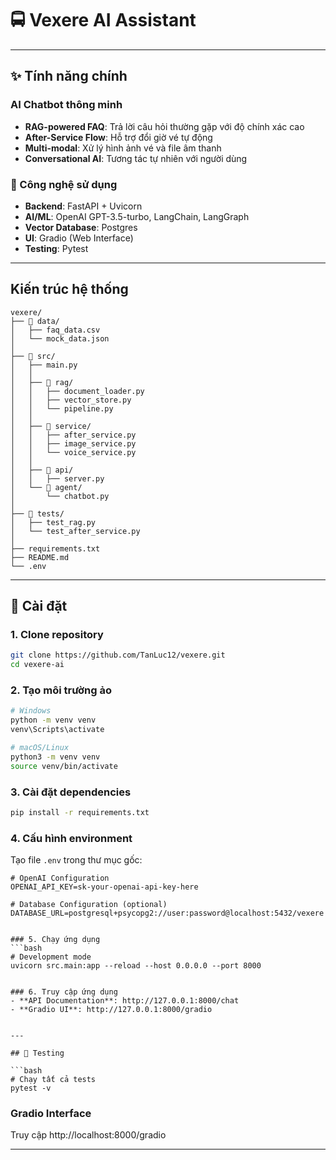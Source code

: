 # 🚍 Vexere AI Assistant

---

## ✨ Tính năng chính

### AI Chatbot thông minh
- **RAG-powered FAQ**: Trả lời câu hỏi thường gặp với độ chính xác cao
- **After-Service Flow**: Hỗ trợ đổi giờ vé tự động
- **Multi-modal**: Xử lý hình ảnh vé và file âm thanh
- **Conversational AI**: Tương tác tự nhiên với người dùng

### 🔧 Công nghệ sử dụng
- **Backend**: FastAPI + Uvicorn
- **AI/ML**: OpenAI GPT-3.5-turbo, LangChain, LangGraph
- **Vector Database**: Postgres
- **UI**: Gradio (Web Interface)
- **Testing**: Pytest

---

## Kiến trúc hệ thống

```
vexere/
├── 📁 data/                    
│   ├── faq_data.csv          
│   └── mock_data.json         
│
├── 📁 src/                     
│   ├── main.py                
│   │
│   ├── 📁 rag/               
│   │   ├── document_loader.py 
│   │   ├── vector_store.py    
│   │   └── pipeline.py        
│   │
│   ├── 📁 service/           
│   │   ├── after_service.py   
│   │   ├── image_service.py   
│   │   └── voice_service.py   
│   │
│   ├── 📁 api/                
│   │   ├── server.py         
│   └── 📁 agent/              
│       └── chatbot.py         
│
├── 📁 tests/                   
│   ├── test_rag.py
│   └── test_after_service.py
│
├── requirements.txt            
├── README.md                  
└── .env                        
```

---

## 🚀 Cài đặt

### 1. Clone repository
```bash
git clone https://github.com/TanLuc12/vexere.git
cd vexere-ai
```

### 2. Tạo môi trường ảo
```bash
# Windows
python -m venv venv
venv\Scripts\activate

# macOS/Linux
python3 -m venv venv
source venv/bin/activate
```

### 3. Cài đặt dependencies
```bash
pip install -r requirements.txt
```

### 4. Cấu hình environment
Tạo file `.env` trong thư mục gốc:
```env
# OpenAI Configuration
OPENAI_API_KEY=sk-your-openai-api-key-here

# Database Configuration (optional)
DATABASE_URL=postgresql+psycopg2://user:password@localhost:5432/vexere


### 5. Chạy ứng dụng
```bash
# Development mode
uvicorn src.main:app --reload --host 0.0.0.0 --port 8000


### 6. Truy cập ứng dụng
- **API Documentation**: http://127.0.0.1:8000/chat
- **Gradio UI**: http://127.0.0.1:8000/gradio


---

## 🧪 Testing

```bash
# Chạy tất cả tests
pytest -v

```
### Gradio Interface
Truy cập http://localhost:8000/gradio 

---





